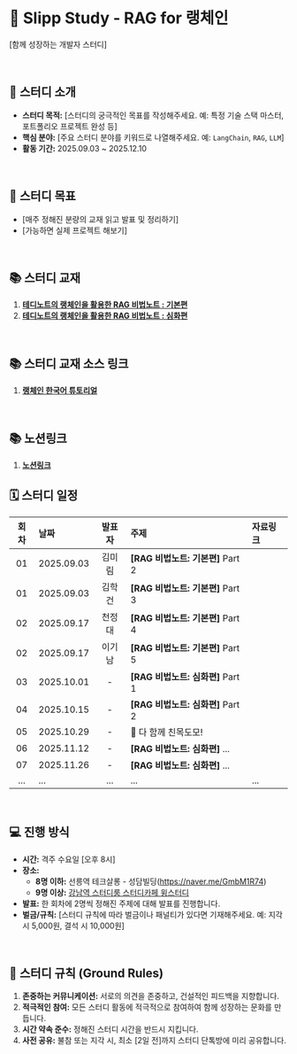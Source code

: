 # 🚀 Slipp Study - RAG for 랭체인

[함께 성장하는 개발자 스터디]

<br>

## 👋 스터디 소개

- **스터디 목적:** [스터디의 궁극적인 목표를 작성해주세요. 예: 특정 기술 스택 마스터, 포트폴리오 프로젝트 완성 등]
- **핵심 분야:** [주요 스터디 분야를 키워드로 나열해주세요. 예: `LangChain`, `RAG`, `LLM`]
- **활동 기간:** 2025.09.03 ~ 2025.12.10

<br>

## 🎯 스터디 목표

- [매주 정해진 분량의 교재 읽고 발표 및 정리하기]
- [가능하면 실제 프로젝트 해보기]
<br>

## 📚 스터디 교재

1.  **[테디노트의 랭체인을 활용한 RAG 비법노트 : 기본편](https://www.aladin.co.kr/shop/wproduct.aspx?ItemId=364557354)**
2.  **[테디노트의 랭체인을 활용한 RAG 비법노트 : 심화편](https://www.aladin.co.kr/shop/wproduct.aspx?ItemId=365665731)**
<br>

## 📚 스터디 교재 소스 링크
1. **[랭체인 한국어 튜토리얼](https://github.com/teddylee777/langchain-kr)**
<br>

## 📚 노션링크
1. **[노션링크](https://frost-witch-afb.notion.site/RAG-for-253ff80c22ae80cb9b1aee409ebfa3ff)**


## 🗓️ 스터디 일정

| 회차 | 날짜 | 발표자 | 주제 | 자료링크 |
| :--: | :--- | :---: |:---|:---|
| 01 | 2025.09.03 | 김미림 | **[RAG 비법노트: 기본편]** Part 2 | |
| 01 | 2025.09.03 | 김학건 | **[RAG 비법노트: 기본편]** Part 3 | |
| 02 | 2025.09.17 | 천정대 | **[RAG 비법노트: 기본편]** Part 4| |
| 02 | 2025.09.17 | 이기남 | **[RAG 비법노트: 기본편]** Part 5 | |
| 03 | 2025.10.01 | - | **[RAG 비법노트: 심화편]** Part 1 | |
| 04 | 2025.10.15 | - | **[RAG 비법노트: 심화편]** Part 2 | |
| 05 | 2025.10.29 | - | 🍻 다 함께 친목도모! | |
| 06 | 2025.11.12 | - | **[RAG 비법노트: 심화편]** ...  | |
| 07 | 2025.11.26 | - | **[RAG 비법노트: 심화편]** ...  | |
| ... | ... | ... |... | ... |

<br>

## 💻 진행 방식

- **시간:** 격주 수요일 [오후 8시]
- **장소:**
  - **8명 이하:** 선릉역 테크살롱 - 성담빌딩(https://naver.me/GmbM1R74)
  - **9명 이상:** [강남역 스터디룸 스터디카페 윙스터디](https://naver.me/5CW7lQge)
- **발표:** 한 회차에 2명씩 정해진 주제에 대해 발표를 진행합니다.
- **벌금/규칙:** [스터디 규칙에 따라 벌금이나 패널티가 있다면 기재해주세요. 예: 지각 시 5,000원, 결석 시 10,000원]

<br>

## 📝 스터디 규칙 (Ground Rules)

1.  **존중하는 커뮤니케이션:** 서로의 의견을 존중하고, 건설적인 피드백을 지향합니다.
2.  **적극적인 참여:** 모든 스터디 활동에 적극적으로 참여하여 함께 성장하는 문화를 만듭니다.
3.  **시간 약속 준수:** 정해진 스터디 시간을 반드시 지킵니다.
4.  **사전 공유:** 불참 또는 지각 시, 최소 [2일 전]까지 스터디 단톡방에 미리 공유합니다.

